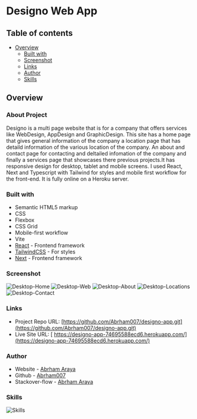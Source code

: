# Designo Web App

## Table of contents

- [Overview](#overview)
  - [Built with](#built-with)
  - [Screenshot](#screenshot)
  - [Links](#links)
  - [Author](#author)
  - [Skills](#skills)

## Overview

### About Project

Designo is a multi page website that is for a company that offers services like WebDesign, AppDesign and GraphicDesign. This site has a home page that gives general information of the company a location page that has detaild information of the various location of the company. An about and contact page for contacting and deltailed infomation of the company and finally a services page that showcases there previous projects.It has responsive design for desktop, tablet and mobile screens. I used React, Next and Typescript with Tailwind for styles and mobile first workflow for the front-end. It is fully online on a Heroku server.

### Built with

- Semantic HTML5 markup
- CSS
- Flexbox
- CSS Grid
- Mobile-first workflow
- Vite
- [React](https://reactjs.org/) - Frontend framework
- [TailwindCSS](https://tailwindcss.com//) - For styles
- [Next](https://nextjs.org) - Frontend framework

### Screenshot

![Desktop-Home](./screenshots/screenshot-1.png)
![Desktop-Web](./screenshots/screenshot-2.png)
![Desktop-About](./screenshots/screenshot-3.png)
![Desktop-Locations](./screenshots/screenshot-4.png)
![Desktop-Contact](./screenshots/screenshot-5.png)

### Links

- Project Repo URL: [https://github.com/Abrham007/designo-app.git](https://github.com/Abrham007/designo-app.git)
- Live Site URL: [ https://designo-app-74695588ecd6.herokuapp.com/](https://designo-app-74695588ecd6.herokuapp.com/)

### Author

- Website - [Abrham Araya](https://www.abrhamaraya.com)
- Github - [Abrham007](https://github.com/Abrham007)
- Stackover-flow - [Abrham Araya](https://stackoverflow.com/users/22762463/abrham-araya)

### Skills

![Skills](./screenshots/skills.png)
